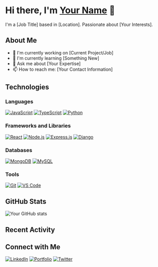 # Hi there, I'm [Your Name](https://yourwebsite.com) 👋

I'm a [Job Title] based in [Location]. Passionate about [Your Interests].

## About Me

- 💼 I'm currently working on [Current Project/Job]
- 🌱 I'm currently learning [Something New]
- 💬 Ask me about [Your Expertise]
- 📫 How to reach me: [Your Contact Information]

## Technologies

### Languages

[![JavaScript](https://img.shields.io/badge/-JavaScript-black?style=flat-square&logo=javascript)](https://developer.mozilla.org/en-US/docs/Web/JavaScript)
[![TypeScript](https://img.shields.io/badge/-TypeScript-black?style=flat-square&logo=typescript)](https://www.typescriptlang.org/)
[![Python](https://img.shields.io/badge/-Python-black?style=flat-square&logo=python)](https://www.python.org/)

### Frameworks and Libraries

[![React](https://img.shields.io/badge/-React-black?style=flat-square&logo=react)](https://reactjs.org/)
[![Node.js](https://img.shields.io/badge/-Node.js-black?style=flat-square&logo=node.js)](https://nodejs.org/)
[![Express.js](https://img.shields.io/badge/-Express.js-black?style=flat-square&logo=express)](https://expressjs.com/)
[![Django](https://img.shields.io/badge/-Django-black?style=flat-square&logo=django)](https://www.djangoproject.com/)

### Databases

[![MongoDB](https://img.shields.io/badge/-MongoDB-black?style=flat-square&logo=mongodb)](https://www.mongodb.com/)
[![MySQL](https://img.shields.io/badge/-MySQL-black?style=flat-square&logo=mysql)](https://www.mysql.com/)

### Tools

[![Git](https://img.shields.io/badge/-Git-black?style=flat-square&logo=git)](https://git-scm.com/)
[![VS Code](https://img.shields.io/badge/-VS%20Code-black?style=flat-square&logo=visual-studio-code)](https://code.visualstudio.com/)

## GitHub Stats

![Your GitHub stats](https://github-readme-stats.vercel.app/api?username=yourusername&show_icons=true)

## Recent Activity

<!--START_SECTION:activity-->
<!--END_SECTION:activity-->

## Connect with Me

[![LinkedIn](https://img.shields.io/badge/-LinkedIn-black?style=flat-square&logo=linkedin)](https://www.linkedin.com/in/yourusername/)
[![Portfolio](https://img.shields.io/badge/-Portfolio-black?style=flat-square&logo=react)](https://yourwebsite.com)
[![Twitter](https://img.shields.io/badge/-Twitter-black?style=flat-square&logo=twitter)](https://twitter.com/yourusername)
